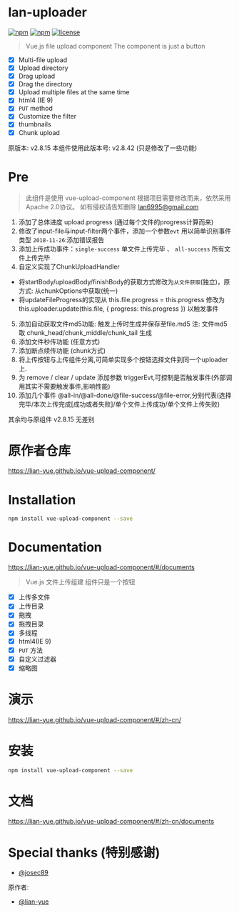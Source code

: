 # lan-uploader
[![npm](https://img.shields.io/npm/dm/lan-uploader.svg?style=flat-square)](https://www.npmjs.com/package/lan-uploader)  [![npm](https://img.shields.io/npm/v/lan-uploader.svg?style=flat-square)](https://www.npmjs.com/package/lan-uploader)  [![license](https://img.shields.io/github/license/lian-yue/vue-upload-component.svg?style=flat-square)](https://www.npmjs.com/package/vue-upload-component)


> Vue.js file upload component
> The component is just a button


  - [x] Multi-file upload
  - [x] Upload directory
  - [x] Drag upload
  - [x] Drag the directory
  - [x] Upload multiple files at the same time
  - [x] html4 (IE 9)
  - [x] `PUT` method
  - [x] Customize the filter
  - [x] thumbnails
  - [x] Chunk upload

原版本: v2.8.15
本组件使用此版本号: v2.8.42 (只是修改了一些功能)

# Pre
> 此组件是使用 vue-upload-component 根据项目需要修改而来，依然采用Apache 2.0协议。 如有侵权请告知删除 lan6995@gmail.com

1. 添加了总体进度 upload.progress (通过每个文件的progress计算而来)
2. 修改了input-file与input-filter两个事件，添加一个参数`evt` 用以简单识别事件类型 `2018-11-26`:添加错误报告
3. 添加上传成功事件：`single-success` 单文件上传完毕 、 `all-success` 所有文件上传完毕
4. 自定义实现了ChunkUploadHandler
  - 将startBody/uploadBody/finishBody的获取方式修改为`从文件获取`(独立)，原方式: 从chunkOptions中获取(统一)
  - 将updateFileProgress的实现从 this.file.progress = this.progress 修改为 this.uploader.update(this.file, { progress: this.progress }) 以触发事件
5. 添加自动获取文件md5功能: 触发上传时生成并保存至file.md5 注: 文件md5取 chunk_head/chunk_middle/chunk_tail 生成
6. 添加文件秒传功能 (任意方式)
7. 添加断点续传功能 (chunk方式)
8. 将上传按钮与上传组件分离,可简单实现多个按钮选择文件到同一个uploader上.
9. 为 remove / clear / update 添加参数 triggerEvt,可控制是否触发事件(外部调用其实不需要触发事件,影响性能)
10. 添加几个事件 @all-in/@all-done/@file-success/@file-error,分别代表(选择完毕/本次上传完成[成功或者失败]/单个文件上传成功/单个文件上传失败)

其余均与原组件 v2.8.15 无差别

# 原作者仓库

https://lian-yue.github.io/vue-upload-component/

# Installation

``` bash
npm install vue-upload-component --save
```

# Documentation

https://lian-yue.github.io/vue-upload-component/#/documents







> Vue.js 文件上传组建
> 组件只是一个按钮

  - [x] 上传多文件
  - [x] 上传目录
  - [x] 拖拽
  - [x] 拖拽目录
  - [x] 多线程
  - [x] html4(IE 9)
  - [x] `PUT` 方法
  - [x] 自定义过滤器
  - [x] 缩略图

# 演示

https://lian-yue.github.io/vue-upload-component/#/zh-cn/



# 安装

``` bash
npm install vue-upload-component --save
```

# 文档

https://lian-yue.github.io/vue-upload-component/#/zh-cn/documents



# Special thanks (特别感谢)

- [@josec89](https://github.com/josec89)

原作者: 
- [@lian-yue](https://github.com/lian-yue)